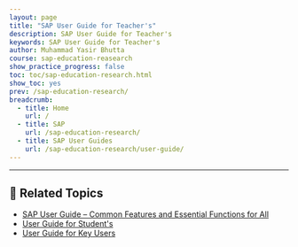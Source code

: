 ```yaml
---
layout: page
title: "SAP User Guide for Teacher's"
description: SAP User Guide for Teacher's
keywords: SAP User Guide for Teacher's
author: Muhammad Yasir Bhutta
course: sap-education-reasearch
show_practice_progress: false
toc: toc/sap-education-research.html
show_toc: yes
prev: /sap-education-research/
breadcrumb:
  - title: Home
    url: /
  - title: SAP
    url: /sap-education-research/
  - title: SAP User Guides
    url: /sap-education-research/user-guide/
---
```



---

## 📘 **Related Topics**

- [SAP User Guide – Common Features and Essential Functions for All](user-guide-common-features.md)
- [User Guide for Student's](user-guide-students.md)
- [User Guide for Key Users](user-guide-power-users-admin.md)